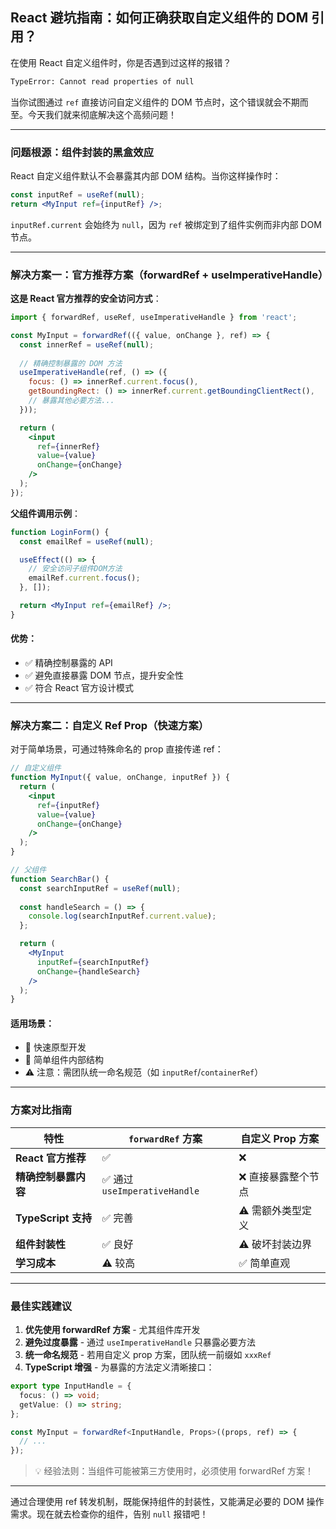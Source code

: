 ## React 避坑指南：如何正确获取自定义组件的 DOM 引用？

在使用 React 自定义组件时，你是否遇到过这样的报错？

```bash
TypeError: Cannot read properties of null
```

当你试图通过 `ref` 直接访问自定义组件的 DOM 节点时，这个错误就会不期而至。今天我们就来彻底解决这个高频问题！

---

### 问题根源：组件封装的黑盒效应

React 自定义组件默认不会暴露其内部 DOM 结构。当你这样操作时：

```jsx
const inputRef = useRef(null);
return <MyInput ref={inputRef} />;
```

`inputRef.current` 会始终为 `null`，因为 `ref` 被绑定到了组件实例而非内部 DOM 节点。

---

### 解决方案一：官方推荐方案（forwardRef + useImperativeHandle）

**这是 React 官方推荐的安全访问方式**：

```jsx
import { forwardRef, useRef, useImperativeHandle } from 'react';

const MyInput = forwardRef(({ value, onChange }, ref) => {
  const innerRef = useRef(null);
  
  // 精确控制暴露的 DOM 方法
  useImperativeHandle(ref, () => ({
    focus: () => innerRef.current.focus(),
    getBoundingRect: () => innerRef.current.getBoundingClientRect(),
    // 暴露其他必要方法...
  }));

  return (
    <input
      ref={innerRef}
      value={value}
      onChange={onChange}
    />
  );
});
```

**父组件调用示例**：
```jsx
function LoginForm() {
  const emailRef = useRef(null);

  useEffect(() => {
    // 安全访问子组件DOM方法
    emailRef.current.focus(); 
  }, []);

  return <MyInput ref={emailRef} />;
}
```

#### 优势：
- ✅ 精确控制暴露的 API
- ✅ 避免直接暴露 DOM 节点，提升安全性
- ✅ 符合 React 官方设计模式

---

### 解决方案二：自定义 Ref Prop（快速方案）

对于简单场景，可通过特殊命名的 prop 直接传递 ref：

```jsx
// 自定义组件
function MyInput({ value, onChange, inputRef }) {
  return (
    <input
      ref={inputRef}
      value={value}
      onChange={onChange}
    />
  );
}

// 父组件
function SearchBar() {
  const searchInputRef = useRef(null);
  
  const handleSearch = () => {
    console.log(searchInputRef.current.value);
  };

  return (
    <MyInput 
      inputRef={searchInputRef} 
      onChange={handleSearch}
    />
  );
}
```

#### 适用场景：
- 🚀 快速原型开发
- 🔧 简单组件内部结构
- ⚠️ 注意：需团队统一命名规范（如 `inputRef`/`containerRef`）

---

### 方案对比指南

| **特性**               | `forwardRef` 方案          | 自定义 Prop 方案       |
|------------------------|---------------------------|-----------------------|
| **React 官方推荐**     | ✅                        | ❌                    |
| **精确控制暴露内容**   | ✅ 通过 `useImperativeHandle` | ❌ 直接暴露整个节点    |
| **TypeScript 支持**    | ✅ 完善                    | ⚠️ 需额外类型定义      |
| **组件封装性**         | ✅ 良好                    | ⚠️ 破坏封装边界        |
| **学习成本**           | ⚠️ 较高                    | ✅ 简单直观           |

---

### 最佳实践建议

1. **优先使用 forwardRef 方案** - 尤其组件库开发
2. **避免过度暴露** - 通过 `useImperativeHandle` 只暴露必要方法
3. **统一命名规范** - 若用自定义 prop 方案，团队统一前缀如 `xxxRef`
4. **TypeScript 增强** - 为暴露的方法定义清晰接口：

```ts
export type InputHandle = {
  focus: () => void;
  getValue: () => string;
};

const MyInput = forwardRef<InputHandle, Props>((props, ref) => {
  // ...
});
```

> 💡 经验法则：当组件可能被第三方使用时，必须使用 forwardRef 方案！

---

通过合理使用 ref 转发机制，既能保持组件的封装性，又能满足必要的 DOM 操作需求。现在就去检查你的组件，告别 `null` 报错吧！